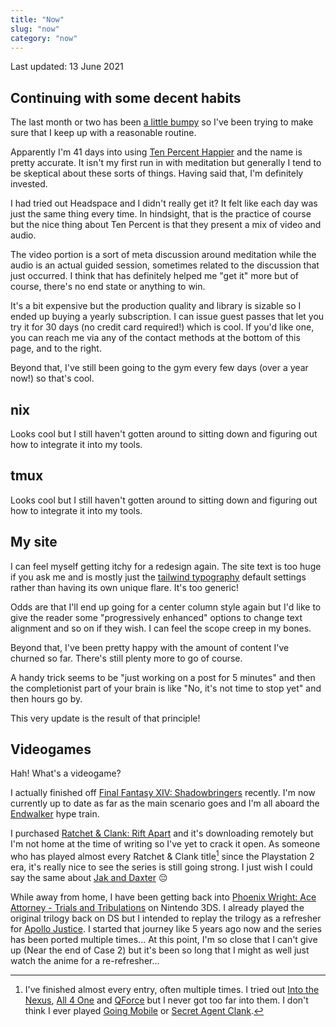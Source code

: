 ```yaml
---
title: "Now"
slug: "now"
category: "now"
---
```


Last updated: 13 June 2021

## Continuing with some decent habits

The last month or two has been [a little bumpy](/blog/let-your-streaks-end-naturally/) so I've been trying to make sure that I keep up with a reasonable routine.

Apparently I'm 41 days into using [Ten Percent Happier](https://www.tenpercent.com/) and the name is pretty accurate. It isn't my first run in with meditation but generally I tend to be skeptical about these sorts of things. Having said that, I'm definitely invested.

I had tried out Headspace and I didn't really get it? It felt like each day was just the same thing every time. In hindsight, that is the practice of course but the nice thing about Ten Percent is that they present a mix of video and audio.

The video portion is a sort of meta discussion around meditation while the audio is an actual guided session, sometimes related to the discussion that just occurred. I think that has definitely helped me "get it" more but of course, there's no end state or anything to win.

It's a bit expensive but the production quality and library is sizable so I ended up buying a yearly subscription. I can issue guest passes that let you try it for 30 days (no credit card required!) which is cool. If you'd like one, you can reach me via any of the contact methods at the bottom of this page, and to the right.

Beyond that, I've still been going to the gym every few days (over a year now!) so that's cool.

## nix

Looks cool but I still haven't gotten around to sitting down and figuring out how to integrate it into my tools.

## tmux

Looks cool but I still haven't gotten around to sitting down and figuring out how to integrate it into my tools.

## My site

I can feel myself getting itchy for a redesign again. The site text is too huge if you ask me and is mostly just the [tailwind typography](https://github.com/tailwindlabs/tailwindcss-typography) default settings rather than having its own unique flare. It's too generic!

Odds are that I'll end up going for a center column style again but I'd like to give the reader some "progressively enhanced" options to change text alignment and so on if they wish. I can feel the scope creep in my bones.

Beyond that, I've been pretty happy with the amount of content I've churned so far. There's still plenty more to go of course.

A handy trick seems to be "just working on a post for 5 minutes" and then the completionist part of your brain is like "No, it's not time to stop yet" and then hours go by.

This very update is the result of that principle!

## Videogames

Hah! What's a videogame?

I actually finished off [Final Fantasy XIV: Shadowbringers](https://en.wikipedia.org/wiki/Final_Fantasy_XIV:_Shadowbringers) recently. I'm now currently up to date as far as the main scenario goes and I'm all aboard the [Endwalker](https://en.wikipedia.org/wiki/Final_Fantasy_XIV:_Endwalker) hype train.

I purchased [Ratchet & Clank: Rift Apart](https://en.wikipedia.org/wiki/Ratchet_%26_Clank:_Rift_Apart) and it's downloading remotely but I'm not home at the time of writing so I've yet to crack it open. As someone who has played almost every Ratchet & Clank title[^1] since the Playstation 2 era, it's really nice to see the series is still going strong. I just wish I could say the same about [Jak and Daxter](https://en.wikipedia.org/wiki/Jak_and_Daxter) 😔

While away from home, I have been getting back into [Phoenix Wright: Ace Attorney - Trials and Tribulations](https://en.wikipedia.org/wiki/Phoenix_Wright:_Ace_Attorney_%E2%88%92_Trials_and_Tribulations) on Nintendo 3DS. I already played the original trilogy back on DS but I intended to replay the trilogy as a refresher for [Apollo Justice](https://en.wikipedia.org/wiki/Apollo_Justice:_Ace_Attorney). I started that journey like 5 years ago now and the series has been ported multiple times... At this point, I'm so close that I can't give up (Near the end of Case 2) but it's been so long that I might as well just watch the anime for a re-refresher...

[^1]: I've finished almost every entry, often multiple times. I tried out [Into the Nexus](https://en.wikipedia.org/wiki/Ratchet_%26_Clank:_Into_the_Nexus), [All 4 One](https://en.wikipedia.org/wiki/Ratchet_%26_Clank:_All_4_One) and [QForce](https://en.wikipedia.org/wiki/Ratchet_%26_Clank:_Full_Frontal_Assault) but I never got too far into them. I don't think I ever played [Going Mobile](https://en.wikipedia.org/wiki/Ratchet_%26_Clank:_Going_Mobile) or [Secret Agent Clank](https://en.wikipedia.org/wiki/Secret_Agent_Clank).
